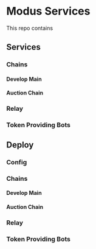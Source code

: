 # Modus Services

This repo contains 

## Services

### Chains

#### Develop Main

#### Auction Chain

### Relay

### Token Providing Bots

## Deploy

### Config

### Chains

#### Develop Main

#### Auction Chain

### Relay

### Token Providing Bots
